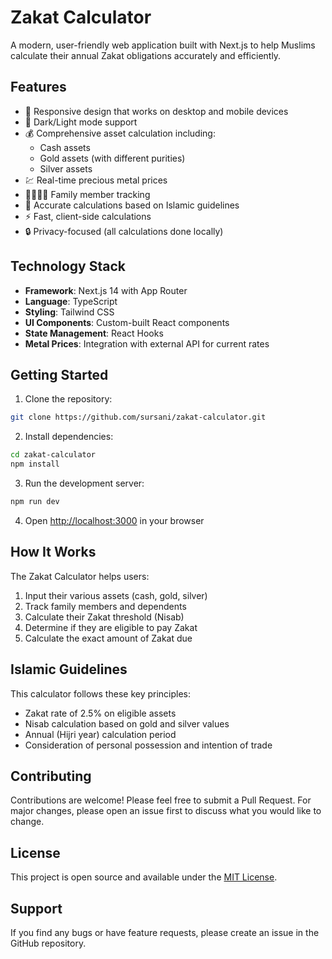 # Zakat Calculator

A modern, user-friendly web application built with Next.js to help Muslims calculate their annual Zakat obligations accurately and efficiently.

## Features

- 📱 Responsive design that works on desktop and mobile devices
- 🌙 Dark/Light mode support
- 💰 Comprehensive asset calculation including:
  - Cash assets
  - Gold assets (with different purities)
  - Silver assets
- 💹 Real-time precious metal prices
- 👨‍👩‍👧‍👦 Family member tracking
- 🧮 Accurate calculations based on Islamic guidelines
- ⚡ Fast, client-side calculations
- 🔒 Privacy-focused (all calculations done locally)

## Technology Stack

- **Framework**: Next.js 14 with App Router
- **Language**: TypeScript
- **Styling**: Tailwind CSS
- **UI Components**: Custom-built React components
- **State Management**: React Hooks
- **Metal Prices**: Integration with external API for current rates

## Getting Started

1. Clone the repository:
```bash
git clone https://github.com/sursani/zakat-calculator.git
```

2. Install dependencies:
```bash
cd zakat-calculator
npm install
```

3. Run the development server:
```bash
npm run dev
```

4. Open [http://localhost:3000](http://localhost:3000) in your browser

## How It Works

The Zakat Calculator helps users:
1. Input their various assets (cash, gold, silver)
2. Track family members and dependents
3. Calculate their Zakat threshold (Nisab)
4. Determine if they are eligible to pay Zakat
5. Calculate the exact amount of Zakat due

## Islamic Guidelines

This calculator follows these key principles:
- Zakat rate of 2.5% on eligible assets
- Nisab calculation based on gold and silver values
- Annual (Hijri year) calculation period
- Consideration of personal possession and intention of trade

## Contributing

Contributions are welcome! Please feel free to submit a Pull Request. For major changes, please open an issue first to discuss what you would like to change.

## License

This project is open source and available under the [MIT License](LICENSE).

## Support

If you find any bugs or have feature requests, please create an issue in the GitHub repository.
